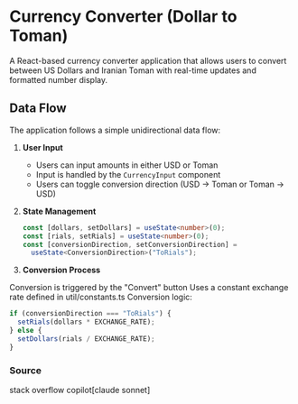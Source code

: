# Currency Converter (Dollar to Toman)

A React-based currency converter application that allows users to convert between US Dollars and Iranian Toman with real-time updates and formatted number display.

## Data Flow

The application follows a simple unidirectional data flow:

1. **User Input**

   - Users can input amounts in either USD or Toman
   - Input is handled by the `CurrencyInput` component
   - Users can toggle conversion direction (USD → Toman or Toman → USD)

2. **State Management**

   ```typescript
   const [dollars, setDollars] = useState<number>(0);
   const [rials, setRials] = useState<number>(0);
   const [conversionDirection, setConversionDirection] =
     useState<ConversionDirection>("ToRials");
   ```

3. **Conversion Process**

Conversion is triggered by the "Convert" button
Uses a constant exchange rate defined in util/constants.ts
Conversion logic:

```typescript
if (conversionDirection === "ToRials") {
  setRials(dollars * EXCHANGE_RATE);
} else {
  setDollars(rials / EXCHANGE_RATE);
}
```

### Source

stack overflow
copilot[claude sonnet]

